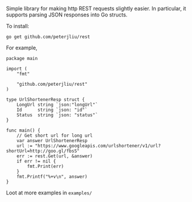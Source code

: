 Simple library for making http REST requests slightly easier. In particular, it supports parsing JSON responses into Go structs.

To install:

```
go get github.com/peterjliu/rest
```


For example, 
```
package main

import (
	"fmt"

	"github.com/peterjliu/rest"
)

type UrlShortenerResp struct {
	LongUrl string `json:"longUrl"`
	Id      string `json: "id"`
	Status  string `json: "status"`
}

func main() {
	// Get short url for long url
	var answer UrlShortenerResp
	url := "https://www.googleapis.com/urlshortener/v1/url?shortUrl=http://goo.gl/fbsS"
	err := rest.Get(url, &answer)
	if err != nil {
		fmt.Print(err)
	}
	fmt.Printf("%+v\n", answer)
}
```

Loot at more examples in `examples/`
